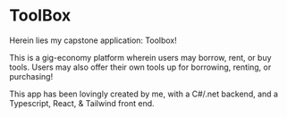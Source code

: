 # ToolBox

Herein lies my capstone application: Toolbox!

This is a gig-economy platform wherein users may borrow, rent, or buy tools.
Users may also offer their own tools up for borrowing, renting, or purchasing!

This app has been lovingly created by me, with a C#/.net backend, and a Typescript, React, & Tailwind front end.
